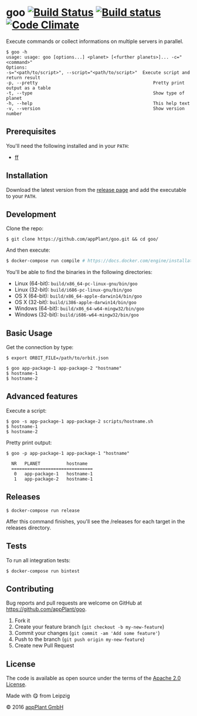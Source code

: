 # goo [![Build Status](https://travis-ci.org/appPlant/goo.svg?branch=master)](https://travis-ci.org/appPlant/goo) [![Build status](https://ci.appveyor.com/api/projects/status/f5imsl77fmg2omba/branch/master?svg=true)](https://ci.appveyor.com/project/katzer/goo/branch/master) [![Code Climate](https://codeclimate.com/github/appPlant/goo/badges/gpa.svg)](https://codeclimate.com/github/appPlant/goo)

Execute commands or collect informations on multiple servers in parallel.

    $ goo -h
    usage: usage: goo [options...] <planet> [<further planets>]... -c="<command>"
    Options:
    -s="<path/to/script>", --script="<path/to/script>"  Execute script and return result
    -p, --pretty                                            Pretty print output as a table
    -t, --type                                              Show type of planet
    -h, --help                                              This help text
    -v, --version                                           Show version number

## Prerequisites
You'll need the following installed and in your `PATH`:
- [ff][ff]

## Installation

Download the latest version from the [release page][releases] and add the executable to your `PATH`.

## Development

Clone the repo:
    
    $ git clone https://github.com/appPlant/goo.git && cd goo/

And then execute:

```bash
$ docker-compose run compile # https://docs.docker.com/engine/installation
```

You'll be able to find the binaries in the following directories:

- Linux (64-bit): `build/x86_64-pc-linux-gnu/bin/goo`
- Linux (32-bit): `build/i686-pc-linux-gnu/bin/goo`
- OS X (64-bit): `build/x86_64-apple-darwin14/bin/goo`
- OS X (32-bit): `build/i386-apple-darwin14/bin/goo`
- Windows (64-bit): `build/x86_64-w64-mingw32/bin/goo`
- Windows (32-bit): `build/i686-w64-mingw32/bin/goo`

## Basic Usage

Get the connection by type:

    $ export ORBIT_FILE=/path/to/orbit.json

    $ goo app-package-1 app-package-2 "hostname"
    $ hostname-1
    $ hostname-2

## Advanced features

Execute a script:

    $ goo -s app-package-1 app-package-2 scripts/hostname.sh
    $ hostname-1
    $ hostname-2

Pretty print output:

    $ goo -p app-package-1 app-package-1 "hostname"
    
      NR   PLANET          hostname            
      ===============================
       0   app-package-1   hostname-1         
       1   app-package-2   hostname-1

## Releases

    $ docker-compose run release

Affer this command finishes, you'll see the /releases for each target in the releases directory.

## Tests

To run all integration tests:

    $ docker-compose run bintest

## Contributing

Bug reports and pull requests are welcome on GitHub at https://github.com/appPlant/goo.

1. Fork it
2. Create your feature branch (`git checkout -b my-new-feature`)
3. Commit your changes (`git commit -am 'Add some feature'`)
4. Push to the branch (`git push origin my-new-feature`)
5. Create new Pull Request


## License

The code is available as open source under the terms of the [Apache 2.0 License][license].

Made with :yum: from Leipzig

© 2016 [appPlant GmbH][appplant]

[ff]: https://github.com/appPlant/ff/releases
[releases]: https://github.com/appPlant/goo/releases
[docker]: https://docs.docker.com/engine/installation
[license]: http://opensource.org/licenses/Apache-2.0
[appplant]: www.appplant.de
